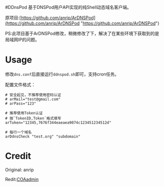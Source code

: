 #DDnsPod
基于DNSPod用户API实现的纯Shell动态域名客户端。

原项目:[https://github.com/anrip/ArDNSPod](https://github.com/anrip/ArDNSPod "https://github.com/anrip/ArDNSPod")

PS:此项目基于ArDNSPod修改，稍微修改了下，解决了在某些环境下获取到的是局域网IP的问题。</p>

# Usage

修改`dns.conf`后直接运行`ddnspod.sh`即可，支持cron任务。

配置文件格式：
```
# 安全起见，不推荐使用密码认证
# arMail="test@gmail.com"
# arPass="123"

# 推荐使用Token认证
# 按`TokenID,Token`格式填写
arToken="12345,7676f344eaeaea9074c123451234512d"

# 每行一个域名
arDdnsCheck "test.org" "subdomain"
```
# Credit

Original: anrip

Redit:[COAadmin](http://www.coaadmin.cn "COAadmin")
